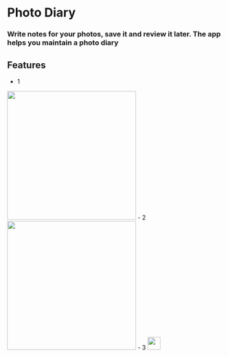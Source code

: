 # Photo Diary
### Write notes for your photos, save it and review it later. The app helps you maintain a photo diary

## Features
- 1 
<img src="https://user-images.githubusercontent.com/85754626/201663042-e76157a7-e248-4ddb-9bec-3fdf2d730718.png"   height="300">
- 2
<img src="https://user-images.githubusercontent.com/85754626/201663042-e76157a7-e248-4ddb-9bec-3fdf2d730718.png"   height="300">
- 3
<img src="https://img.shields.io/badge/Android-3DDC84?style=for-the-badge&logo=android&logoColor=white"   height="30"> 


## 
